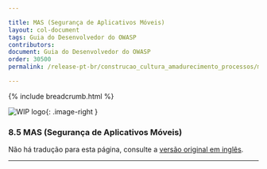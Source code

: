 ```yaml
---

title: MAS (Segurança de Aplicativos Móveis)
layout: col-document
tags: Guia do Desenvolvedor do OWASP
contributors:
document: Guia do Desenvolvedor do OWASP
order: 30500
permalink: /release-pt-br/construcao_cultura_amadurecimento_processos/mas/

---
```


{% include breadcrumb.html %}

<style type="text/css">
.image-right {
  height: 180px;
  display: block;
  margin-left: auto;
  margin-right: auto;
  float: right;
}
</style>

![WIP logo](../../../assets/images/dg_wip.png "Trabalho em andamento"){: .image-right }

### 8.5 MAS (Segurança de Aplicativos Móveis)

Não há tradução para esta página, consulte a [versão original em inglês][release1005].

----

[release1005]: https://github.com/OWASP/www-project-developer-guide/blob/main/draft/10-culture-process/05-mas.md
